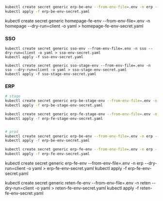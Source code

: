 ```bash
kubectl create secret generic erp-be-env --from-env-file=.env -n erp --dry-run=client -o yaml > erp-be-env-secret.yaml
kubectl apply -f erp-be-env-secret.yaml
```

kubectl create secret generic homepage-fe-env --from-env-file=.env -n homepage --dry-run=client -o yaml > homepage-fe-env-secret.yaml


### SSO
```
kubectl create secret generic sso-env --from-env-file=.env -n sso --dry-run=client -o yaml > sso-env-secret.yaml
kubectl apply -f sso-env-secret.yaml

kubectl create secret generic sso-stage-env --from-env-file=.env -n sso --dry-run=client -o yaml > sso-stage-env-secret.yaml
kubectl apply -f sso-stage-env-secret.yaml
```

### ERP
```bash
# stage
kubectl create secret generic erp-be-stage-env --from-env-file=.env -n erp --dry-run=client -o yaml > erp-be-stage-env-secret.yaml
kubectl apply -f erp-be-stage-env-secret.yaml

kubectl create secret generic erp-fe-stage-env --from-env-file=.env -n erp --dry-run=client -o yaml > erp-fe-stage-env-secret.yaml
kubectl apply -f erp-fe-stage-env-secret.yaml


# prod
kubectl create secret generic erp-be-env --from-env-file=.env -n erp --dry-run=client -o yaml > erp-be-env-secret.yaml
kubectl apply -f erp-be-env-secret.yaml

kubectl create secret generic erp-fe-env --from-env-file=.env -n erp --dry-run=client -o yaml > erp-fe-env-secret.yaml
kubectl apply -f erp-fe-env-secret.yaml
```


kubectl create secret generic erp-fe-env --from-env-file=.env -n erp --dry-run=client -o yaml > erp-fe-env-secret.yaml
kubectl apply -f erp-fe-env-secret.yaml



kubectl create secret generic reten-fe-env --from-env-file=.env -n reten --dry-run=client -o yaml > reten-fe-env-secret.yaml
kubectl apply -f reten-fe-env-secret.yaml